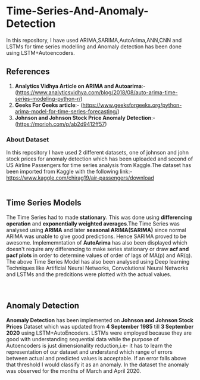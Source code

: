 # Time-Series-And-Anomaly-Detection
In this repository, I have used ARIMA,SARIMA,AutoArima,ANN,CNN and LSTMs for time series modelling and Anomaly detection has been done using LSTM+Autoencoders.
## References
1) **Analytics Vidhya Article on ARIMA and Autoarima**:-(https://www.analyticsvidhya.com/blog/2018/08/auto-arima-time-series-modeling-python-r/) 
2) **Geeks For Geeks article**:- (https://www.geeksforgeeks.org/python-arima-model-for-time-series-forecasting/)
3) **Johnson and Johnson Stock Price Anomaly Detection**:-(https://morioh.com/p/ab2d9412ff57)
### About Dataset 
In this repository I have used 2 different datasets, one of johnson and john stock prices for anomaly detection which has been uploaded and second of US Airline Passengers for time series analysis from Kaggle.The dataset has been imported from Kaggle with the following link:- 
https://www.kaggle.com/chirag19/air-passengers/download
<br>
<br>
## Time Series Models
The Time Series had to made **stationary**. This was done using **differencing operation** and **exponentially weighted averages**.The Time Series was analysed using **ARIMA** and later **seasonal ARIMA(SARIMA)** since normal ARIMA was unable to give good predictions. Hence SARIMA proved to be awesome. Implememntation of **AutoArima** has also been displayed which doesn't require any differencing to make series stationary or draw **acf and pacf plots** in order to determine values of order of lags of MA(p) and AR(q).
<br>
The above Time Series Model has also been analysed using Deep learning Techniques like Artificial Neural Networks, Convolutional Neural Networks and LSTMs and the predcitions were 
plotted with the actual values.
<br>
<br>
<br>
## Anomaly Detection
**Anomaly Detection** has been implemented on **Johnson and Johnson Stock Prices** Dataset which was updated from **4 September 1985** till **3 September 2020** using LSTM+AutoEncoders. LSTMs were employed because they are good with understanding sequential data while the purpose of Autoencoders is just dimensionality reduction,i.e- it has to learn the representation of our dataset and understand which range of errors between actual and predicted values is acceptable. If an error falls above that threshold I would classify it as an anomaly. In the dataset the anomaly was observed for the months of March and April 2020.
